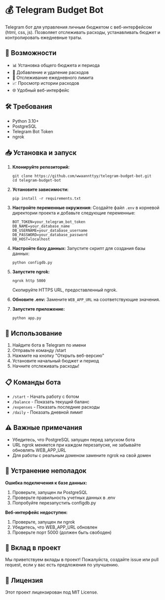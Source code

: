# 💰 Telegram Budget Bot

Telegram бот для управления личным бюджетом с веб-интерфейсом (html, css, js). Позволяет отслеживать расходы, устанавливать бюджет и контролировать ежедневные траты.

## 🌟 Возможности

- 📊 Установка общего бюджета и периода
- 💸 Добавление и удаление расходов
- 📅 Отслеживание ежедневного лимита
- 📈 Просмотр истории расходов
- 🌐 Удобный веб-интерфейс

## 🛠 Требования

- Python 3.10+
- PostgreSQL
- Telegram Bot Token
- ngrok

## 📥 Установка и запуск

1. **Клонируйте репозиторий:**
   ```
   git clone https://github.com/wwaannttyy/telegram-budget-bot.git
   cd telegram-budget-bot
   ```

2. **Установите зависимости:**
   ```
   pip install -r requirements.txt
   ```

3. **Настройте переменные окружения:**
   Создайте файл `.env` в корневой директории проекта и добавьте следующие переменные:
   ```
   BOT_TOKEN=your_telegram_bot_token
   DB_NAME=your_database_name
   DB_USERNAME=your_database_username
   DB_PASSWORD=your_database_password
   DB_HOST=localhost
   ```

4. **Настройте базу данных:**
   Запустите скрипт для создания базы данных:
   ```
   python configdb.py
   ```

5. **Запустите ngrok:**
   ```
   ngrok http 5000
   ```
   Скопируйте HTTPS URL, предоставленный ngrok.

6. **Обновите .env:**
   Замените `WEB_APP_URL` на соответствующие значения.

7. **Запустите приложение:**
   ```
   python app.py
   ```

## 📱 Использование

1. Найдите бота в Telegram по имени
2. Отправьте команду /start
3. Нажмите на кнопку "Открыть веб-версию"
4. Установите начальный бюджет и период
5. Начните отслеживать расходы!

## 📋 Команды бота

- `/start` - Начать работу с ботом
- `/balance` - Показать текущий баланс
- `/expenses` - Показать последние расходы
- `/daily` - Показать дневной лимит

## ⚠️ Важные примечания

- Убедитесь, что PostgreSQL запущен перед запуском бота
- URL ngrok меняется при каждом перезапуске, не забывайте обновлять WEB_APP_URL
- Для работы с реальным доменом замените ngrok на свой домен

## 🔧 Устранение неполадок

**Ошибка подключения к базе данных:**
1. Проверьте, запущен ли PostgreSQL
2. Проверьте правильность учетных данных в .env
3. Попробуйте перезапустить configdb.py

**Веб-интерфейс недоступен:**
1. Проверьте, запущен ли ngrok
2. Убедитесь, что WEB_APP_URL обновлен
3. Проверьте порт 5000 (должен быть свободен)

## 🤝 Вклад в проект

Мы приветствуем вклады в проект! Пожалуйста, создайте issue или pull request, если у вас есть предложения по улучшению.

## 📄 Лицензия

Этот проект лицензирован под MIT License.
